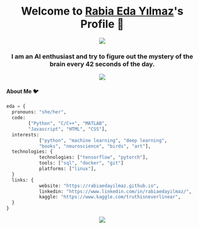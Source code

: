 <p align="center">
  <h1 align="center">Welcome to <a href="https://github.com/rabiaedayilmaz">Rabia Eda Yılmaz</a>'s Profile 👋</h1>
</p>

<p align="center">
  <a align="center" href="https://github.com/DenverCoder1/readme-typing-svg"><img src="https://bestanimations.com/media/computers/451223912funny-computer-animated-gif-49.gif#.ZCnsJElFa3M.link" /></a>
</p>
<h3 align="center">I am an AI enthusiast and try to figure out the mystery of the brain every 42 seconds of the day.</h3>
<p align="center">
<img align="center" src="https://media.tenor.com/5QHHcRTEe0EAAAAC/opening-pc.gif">
</p>

#### About Me :bird:
```python
eda = {
  pronouns: "she/her",
  code: 
        ["Python", "C/C++", "MATLAB",
        "Javascript", "HTML", "CSS"],
  interests: 
            ["python", "machine learning", "deep learning",
            "books", "neuroscience", "birds", "art"],
  technologies: {
            technologies: ["tensorflow", "pytorch"],
            tools: ["sql", "docker", "git"]
            platforms: ["linux"],
  }
  links: {
            website: "https://rabiaedayilmaz.github.io",
            linkedin: "https://www.linkedin.com/in/rabiaedayilmaz/",
            kaggle: "https://www.kaggle.com/truthisneverlinear",
  }
}
```
<p align="center">
<img align="center" src="https://media.giphy.com/media/v1.Y2lkPTc5MGI3NjExNzU5OTNiZmE0ZDZhM2ZkNDgxZmNiMjgyMDFjMTNmZDdmY2M1MmUwMyZjdD1n/3VLajsSQMEMxvQQv8N/giphy.gif">
</p>